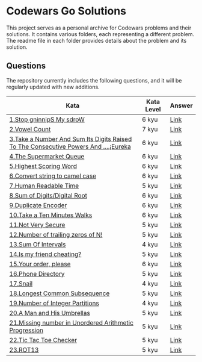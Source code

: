 # Codewars Go Solutions
This project serves as a personal archive for Codewars problems and their solutions. It contains various folders, each representing a different problem. The readme file in each folder provides details about the problem and its solution.

## Questions
The repository currently includes the following questions, and it will be regularly updated with new additions.

| Kata                                                                                                                                          | Kata Level | Answer                                                                                                                                                                 |
|-----------------------------------------------------------------------------------------------------------------------------------------------|------------|------------------------------------------------------------------------------------------------------------------------------------------------------------------------|
| [1.Stop gninnipS My sdroW](https://www.codewars.com/kata/5264d2b162488dc400000001)                                                            | 6 kyu      | [Link](https://github.com/tohanilhan/Codewars-Golang-Answers/blob/main/ReverseWords/reverseWords.go)                                                                   | 
| [2.Vowel Count](https://www.codewars.com/kata/54ff3102c1bad923760001f3)                                                                       | 7 kyu      | [Link](https://github.com/tohanilhan/Codewars-Golang-Answers/blob/main/VowelCount/vowelCount.go)                                                                       | 
| [3.Take a Number And Sum Its Digits Raised To The Consecutive Powers And ....¡Eureka](https://www.codewars.com/kata/5626b561280a42ecc50000d1) | 6 kyu      | [Link](https://github.com/tohanilhan/Codewars-Golang-Answers/blob/main/Eureka/eureka.go)                                                                               | 
| [4.The Supermarket Queue](https://www.codewars.com/kata/57b06f90e298a7b53d000a86)                                                             | 6 kyu      | [Link](https://github.com/tohanilhan/Codewars-Golang-Answers/blob/main/SupermarketQueue/marketQueue.go)                                                                | 
| [5.Highest Scoring Word](https://www.codewars.com/kata/57eb8fcdf670e99d9b000272)                                                              | 6 kyu      | [Link](https://github.com/tohanilhan/Codewars-Golang-Answers/blob/main/HighestScoringWord/highestScoringWords.go)                                                      | 
| [6.Convert string to camel case](https://www.codewars.com/kata/517abf86da9663f1d2000003)                                                      | 6 kyu      | [Link](https://github.com/tohanilhan/Codewars-Golang-Answers/blob/main/CamelCase/camelCase.go)                                                                         | 
| [7.Human Readable Time](https://www.codewars.com/kata/52685f7382004e774f0001f7)                                                               | 5 kyu      | [Link](https://github.com/tohanilhan/Codewars-Golang-Answers/blob/main/HumanReadableTime/humanReadable.go)                                                             | 
| [8.Sum of Digits/Digital Root](https://www.codewars.com/kata/541c8630095125aba6000c00)                                                        | 6 kyu      | [Link](https://github.com/tohanilhan/Codewars-Golang-Answers/blob/main/SumOfDigits-DigitalRoot/digitalRoot.go)                                                         | 
| [9.Duplicate Encoder](https://www.codewars.com/kata/54b42f9314d9229fd6000d9c)                                                                 | 6 kyu      | [Link](https://github.com/tohanilhan/Codewars-Golang-Answers/blob/main/DuplicateEncoder/duplicateEncoder.go)                                                           | 
| [10.Take a Ten Minutes Walks](https://www.codewars.com/kata/54da539698b8a2ad76000228)                                                         | 6 kyu      | [Link](https://github.com/tohanilhan/Codewars-Golang-Answers/blob/main/TenMinutesWalk/tenMinutesWalk.go)                                                               | 
| [11.Not Very Secure](https://www.codewars.com/kata/526dbd6c8c0eb53254000110)                                                                  | 5 kyu      | [Link](https://github.com/tohanilhan/Codewars-Golang-Answers/blob/main/NotVerySecure/notVerySecure.go)                                                                 | 
| [12.Number of trailing zeros of N!](https://www.codewars.com/kata/52f787eb172a8b4ae1000a34)                                                   | 5 kyu      | [Link](https://github.com/tohanilhan/Codewars-Golang-Answers/blob/main/TrailingZeros/trailingZeros.go)                                                                 | 
| [13.Sum Of Intervals](https://www.codewars.com/kata/52b7ed099cdc285c300001cd)                                                                 | 4 kyu      | [Link](https://github.com/tohanilhan/Codewars-Golang-Answers/blob/main/SumOfIntervals/sumOfIntervals.go)                                                               | 
| [14.Is my friend cheating?](https://www.codewars.com/kata/5547cc7dcad755e480000004)                                                           | 5 kyu      | [Link](https://github.com/tohanilhan/Codewars-Golang-Answers/blob/main/IsMyFriendCheating/isMyFriendCheating.go)                                                       | 
| [15.Your order, please](https://www.codewars.com/kata/55c45be3b2079eccff00010f)                                                               | 6 kyu      | [Link](https://github.com/tohanilhan/Codewars-Golang-Answers/blob/main/YourOrderPlease/yourOrderPlease.go)                                                             | 
| [16.Phone Directory](https://www.codewars.com/kata/56baeae7022c16dd7400086e)                                                                  | 5 kyu      | [Link](https://github.com/tohanilhan/Codewars-Golang-Answers/blob/main/PhoneDirectory/phoneDirectory.go)                                                               |
| [17.Snail](https://www.codewars.com/kata/521c2db8ddc89b9b7a0000c1)                                                                            | 4 kyu      | [Link](https://github.com/tohanilhan/Codewars-Golang-Answers/blob/main/Snail/snail.go)                                                                                 |
| [18.Longest Common Subsequence](https://www.codewars.com/kata/52756e5ad454534f220001ef)                                                       | 5 kyu      | [Link](https://github.com/tohanilhan/Codewars-Golang-Answers/blob/main/LongestCommonSubsequence/longestCommonSubsequence.go)                                           |
| [19.Number of Integer Partitions](https://www.codewars.com/kata/546d5028ddbcbd4b8d001254)                                                     | 4 kyu      | [Link](https://github.com/tohanilhan/Codewars-Golang-Answers/blob/main/NumberOfIntegerPartitions/numberOfIntegerPartitions.go)                                         |
| [20.A Man and His Umbrellas](https://www.codewars.com/kata/58298e19c983caf4ba000c8d)                                                          | 5 kyu      | [Link](https://github.com/tohanilhan/Codewars-Golang-Answers/blob/main/AManAndHisUmbrellas/aManAndHisUmbrellas.go)                                                     |
| [21.Missing number in Unordered Arithmetic Progression](https://www.codewars.com/kata/568fca718404ad457c000033)                               | 5 kyu      | [Link](https://github.com/tohanilhan/Codewars-Golang-Answers/blob/main/MissingNumberInUnorderedArithmeticProgression/missingNumberInUnorderedArithmeticProgression.go) |
| [22.Tic Tac Toe Checker](https://www.codewars.com/kata/525caa5c1bf619d28c000335)                                                              | 5 kyu      | [Link](https://github.com/tohanilhan/Codewars-Golang-Answers/blob/main/TicTacToeChecker/ticTacToeChecker.go)                                                           |
| [23.ROT13](https://www.codewars.com/kata/52223df9e8f98c7aa7000062)                                                                            | 5 kyu      | [Link](https://github.com/tohanilhan/Codewars-Golang-Answers/blob/main/ROT13/rot13.go)                                                                                 |


